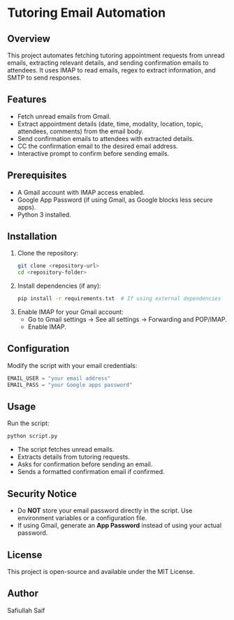 # Tutoring Email Automation

## Overview

This project automates fetching tutoring appointment requests from unread emails, extracting relevant details, and sending confirmation emails to attendees. It uses IMAP to read emails, regex to extract information, and SMTP to send responses.

## Features

- Fetch unread emails from Gmail.
- Extract appointment details (date, time, modality, location, topic, attendees, comments) from the email body.
- Send confirmation emails to attendees with extracted details.
- CC the confirmation email to the desired email address.
- Interactive prompt to confirm before sending emails.

## Prerequisites

- A Gmail account with IMAP access enabled.
- Google App Password (if using Gmail, as Google blocks less secure apps).
- Python 3 installed.

## Installation

1. Clone the repository:
   ```sh
   git clone <repository-url>
   cd <repository-folder>
   ```
2. Install dependencies (if any):
   ```sh
   pip install -r requirements.txt  # If using external dependencies
   ```
3. Enable IMAP for your Gmail account:
   - Go to Gmail settings -> See all settings -> Forwarding and POP/IMAP.
   - Enable IMAP.

## Configuration

Modify the script with your email credentials:

```python
EMAIL_USER = "your email address"
EMAIL_PASS = "your Google apps password"
```

## Usage

Run the script:

```sh
python script.py
```

- The script fetches unread emails.
- Extracts details from tutoring requests.
- Asks for confirmation before sending an email.
- Sends a formatted confirmation email if confirmed.

## Security Notice

- Do **NOT** store your email password directly in the script. Use environment variables or a configuration file.
- If using Gmail, generate an **App Password** instead of using your actual password.

## License

This project is open-source and available under the MIT License.

## Author

Safiullah Saif

